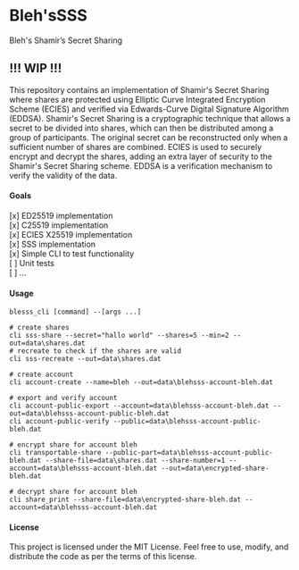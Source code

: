 # Bleh'sSSS
Bleh's Shamir’s Secret Sharing

## !!! WIP !!!
This repository contains an implementation of Shamir's Secret Sharing where shares are protected using Elliptic Curve Integrated Encryption Scheme (ECIES) and verified via Edwards-Curve Digital Signature Algorithm (EDDSA). Shamir's Secret Sharing is a cryptographic technique that allows a secret to be divided into shares, which can then be distributed among a group of participants. The original secret can be reconstructed only when a sufficient number of shares are combined.
ECIES is used to securely encrypt and decrypt the shares, adding an extra layer of security to the Shamir's Secret Sharing scheme.
EDDSA is a verification mechanism to verify the validity of the data.

#### Goals
 [x] ED25519 implementation  
 [x] C25519 implementation  
 [x] ECIES X25519 implementation  
 [x] SSS implementation  
 [x] Simple CLI to test functionality  
 [ ] Unit tests  
 [ ] ...  

#### Usage
    blesss_cli [command] --[args ...]
    
    # create shares
    cli sss-share --secret="hallo world" --shares=5 --min=2 --out=data\shares.dat
    # recreate to check if the shares are valid
    cli sss-recreate --out=data\shares.dat

    # create account
    cli account-create --name=bleh --out=data\blehsss-account-bleh.dat

    # export and verify account
    cli account-public-export --account=data\blehsss-account-bleh.dat --out=data\blehsss-account-public-bleh.dat
    cli account-public-verify --public=data\blehsss-account-public-bleh.dat

    # encrypt share for account bleh
    cli transportable-share --public-part=data\blehsss-account-public-bleh.dat --share-file=data\shares.dat --share-number=1 --account=data\blehsss-account-bleh.dat --out=data\encrypted-share-bleh.dat

    # decrypt share for account bleh
    cli share_print --share-file=data\encrypted-share-bleh.dat --account=data\blehsss-account-bleh.dat

#### License
This project is licensed under the MIT License. Feel free to use, modify, and distribute the code as per the terms of this license.
